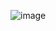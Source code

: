 ![image](https://user-images.githubusercontent.com/54331706/174015260-6ad4f060-ec5c-49f9-9d5b-d23e283c964a.png)
